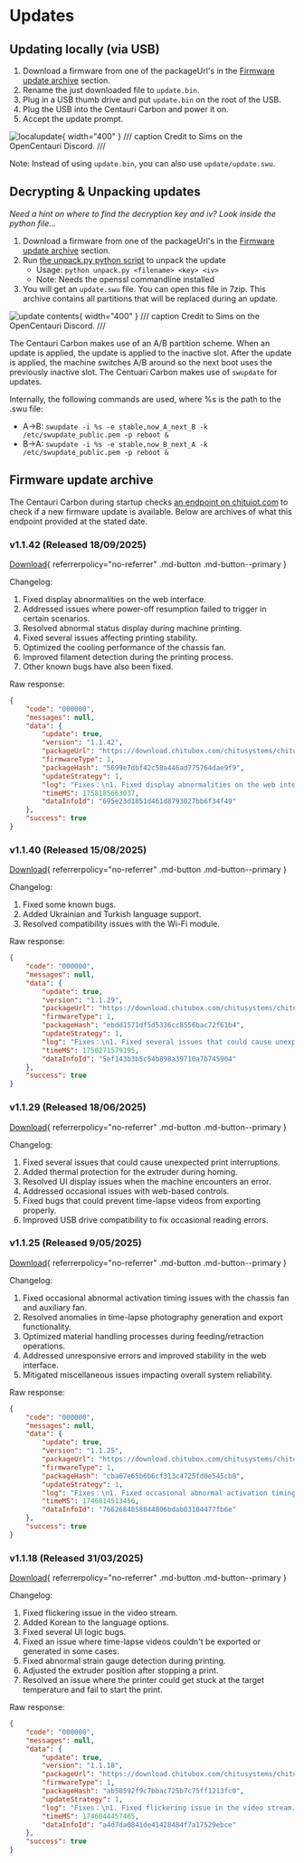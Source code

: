 # Updates

## Updating locally (via USB)

1. Download a firmware from one of the packageUrl's in the [Firmware update archive](#firmware-update-archive) section.
2. Rename the just downloaded file to `update.bin`.
3. Plug in a USB thumb drive and put `update.bin` on the root of the USB.
4. Plug the USB into the Centauri Carbon and power it on.
5. Accept the update prompt.

![localupdate](../assets/localupdate.jpg){ width="400" }
/// caption
Credit to Sims on the OpenCentauri Discord.
///

Note: Instead of using `update.bin`, you can also use `update/update.swu`.

## Decrypting & Unpacking updates
*Need a hint on where to find the decryption key and iv? Look inside the python file...*

1. Download a firmware from one of the packageUrl's in the [Firmware update archive](#firmware-update-archive) section.
2. Run [the unpack.py python script](../assets/unpack.py) to unpack the update
    - Usage: `python unpack.py <filename> <key> <iv>`
    - Note: Needs the openssl commandline installed
3. You will get an `update.swu` file. You can open this file in 7zip. This archive contains all partitions that will be replaced during an update.

![update contents](../assets/swu.png){ width="400" }
/// caption
Credit to Sims on the OpenCentauri Discord.
///

The Centauri Carbon makes use of an A/B partition scheme. When an update is applied, the update is applied to the inactive slot. After the update is applied, the machine switches A/B around so the next boot uses the previously inactive slot. The Centuari Carbon makes use of `swupdate` for updates.

Internally, the following commands are used, where %s is the path to the .swu file:

- A->B: `swupdate -i %s -e stable,now_A_next_B -k /etc/swupdate_public.pem -p reboot &`
- B->A: `swupdate -i %s -e stable,now_B_next_A -k /etc/swupdate_public.pem -p reboot &`

## Firmware update archive

The Centauri Carbon during startup checks [an endpoint on chituiot.com](https://mms.chituiot.com/mainboardVersionUpdate/getInfo.do7?machineType=ELEGOO%20Centauri%20Carbon&machineId=0&version=1.1.0&lan=en&firmwareType=1) to check if a new firmware update is available. Below are archives of what this endpoint provided at the stated date.

### v1.1.42 (Released 18/09/2025)

[Download](https://download.chitubox.com/chitusystems/chitusystems/public/printer/firmware/release/1/ca8e1d9a20974a5896f8f744e780a8a7/1/1.1.42/2025-09-18/5de8bf345f044452a815dcf91241ddc0.bin){  referrerpolicy="no-referrer" .md-button .md-button--primary }

Changelog:

1. Fixed display abnormalities on the web interface.
2. Addressed issues where power-off resumption failed to trigger in certain scenarios.
3. Resolved abnormal status display during machine printing.
4. Fixed several issues affecting printing stability.
5. Optimized the cooling performance of the chassis fan.
6. Improved filament detection during the printing process.
7. Other known bugs have also been fixed.

Raw response:
```json
{
    "code": "000000",
    "messages": null,
    "data": {
        "update": true,
        "version": "1.1.42",
        "packageUrl": "https://download.chitubox.com/chitusystems/chitusystems/public/printer/firmware/release/1/ca8e1d9a20974a5896f8f744e780a8a7/1/1.1.42/2025-09-18/5de8bf345f044452a815dcf91241ddc0.bin",
        "firmwareType": 1,
        "packageHash": "5699e7dbf42c58a446ad775764dae9f9",
        "updateStrategy": 1,
        "log": "Fixes：\n1. Fixed display abnormalities on the web interface.\n2. Addressed issues where power-off resumption failed to trigger in certain scenarios.\n3. Resolved abnormal status display during machine printing.\n4. Fixed several issues affecting printing stability.\n5. Optimized the cooling performance of the chassis fan.\n6. Improved filament detection during the printing process.\n7. Other known bugs have also been fixed.",
        "timeMS": 1758185663037,
        "dataInfoId": "695e23d1851d461d8793027bb6f34f49"
    },
    "success": true
}
```

### v1.1.40 (Released 15/08/2025)

[Download](https://s3.devminer.xyz/archive/ELEGOO_Centauri_Update_1.1.40.bin){  referrerpolicy="no-referrer" .md-button .md-button--primary }

Changelog:

1. Fixed some known bugs.
2. Added Ukrainian and Turkish language support.
3. Resolved compatibility issues with the Wi-Fi module.

Raw response:

```json
{
    "code": "000000",
    "messages": null,
    "data": {
        "update": true,
        "version": "1.1.29",
        "packageUrl": "https://download.chitubox.com/chitusystems/chitusystems/public/printer/firmware/release/1/ca8e1d9a20974a5896f8f744e780a8a7/1/1.1.29/2025-06-18/810e5a7e9518452c9172e11a7d04a683.bin",
        "firmwareType": 1,
        "packageHash": "ebdd1571df5d5336cc8556bac72f61b4",
        "updateStrategy": 1,
        "log": "Fixes：\n1. Fixed several issues that could cause unexpected print interruptions.\n2. Added thermal protection for the extruder during homing.\n3. Resolved UI display issues when the machine encounters an error.\n4. Addressed occasional issues with web-based controls.\n5. Fixed bugs that could prevent time-lapse videos from exporting properly.\n6. Improved USB drive compatibility to fix occasional reading errors.",
        "timeMS": 1750271579195,
        "dataInfoId": "5ef143b3b5c54b898a39710a7b745904"
    },
    "success": true
}
```

### v1.1.29 (Released 18/06/2025)

[Download](https://download.chitubox.com/chitusystems/chitusystems/public/printer/firmware/release/1/ca8e1d9a20974a5896f8f744e780a8a7/1/1.1.29/2025-06-18/810e5a7e9518452c9172e11a7d04a683.bin){  referrerpolicy="no-referrer" .md-button .md-button--primary }

Changelog:

1. Fixed several issues that could cause unexpected print interruptions.
2. Added thermal protection for the extruder during homing.
3. Resolved UI display issues when the machine encounters an error.
4. Addressed occasional issues with web-based controls.
5. Fixed bugs that could prevent time-lapse videos from exporting properly.
6. Improved USB drive compatibility to fix occasional reading errors.

### v1.1.25 (Released 9/05/2025)

[Download](https://download.chitubox.com/chitusystems/chitusystems/public/printer/firmware/release/1/ca8e1d9a20974a5896f8f744e780a8a7/1/1.1.25/2025-05-09/219b4c9e67de4a1d99c7680164911ab5.bin){  referrerpolicy="no-referrer" .md-button .md-button--primary }

Changelog:

1. Fixed occasional abnormal activation timing issues with the chassis fan and auxiliary fan.
2. Resolved anomalies in time-lapse photography generation and export functionality.
3. Optimized material handling processes during feeding/retraction operations.
4. Addressed unresponsive errors and improved stability in the web interface.
5. Mitigated miscellaneous issues impacting overall system reliability.

Raw response:

```json
{
    "code": "000000",
    "messages": null,
    "data": {
        "update": true,
        "version": "1.1.25",
        "packageUrl": "https://download.chitubox.com/chitusystems/chitusystems/public/printer/firmware/release/1/ca8e1d9a20974a5896f8f744e780a8a7/1/1.1.25/2025-05-09/219b4c9e67de4a1d99c7680164911ab5.bin",
        "firmwareType": 1,
        "packageHash": "cba67e65b6b6cf313c4725fd0e545cb8",
        "updateStrategy": 1,
        "log": "Fixes：\n1. Fixed occasional abnormal activation timing issues with the chassis fan and auxiliary fan.\n2. Resolved anomalies in time-lapse photography generation and export functionality.\n3. Optimized material handling processes during feeding/retraction operations.\n4. Addressed unresponsive errors and improved stability in the web interface.\n5. Mitigated miscellaneous issues impacting overall system reliability.",
        "timeMS": 1746814513456,
        "dataInfoId": "7662684858844806bdab03184477fb6e"
    },
    "success": true
}
```

### v1.1.18 (Released 31/03/2025)

[Download](https://download.chitubox.com/chitusystems/chitusystems/public/printer/firmware/release/1/ca8e1d9a20974a5896f8f744e780a8a7/1/1.1.18/2025-03-31/74406d43dc314af7a174dba70487ac2b.bin){  referrerpolicy="no-referrer" .md-button .md-button--primary }

Changelog:

1. Fixed flickering issue in the video stream.
2. Added Korean to the language options.
3. Fixed several UI logic bugs.
4. Fixed an issue where time-lapse videos couldn't be exported or generated in some cases.
5. Fixed abnormal strain gauge detection during printing.
6. Adjusted the extruder position after stopping a print.
7. Resolved an issue where the printer could get stuck at the target temperature and fail to start the print.

Raw response:

```json
{
    "code": "000000",
    "messages": null,
    "data": {
        "update": true,
        "version": "1.1.18",
        "packageUrl": "https://download.chitubox.com/chitusystems/chitusystems/public/printer/firmware/release/1/ca8e1d9a20974a5896f8f744e780a8a7/1/1.1.18/2025-03-31/74406d43dc314af7a174dba70487ac2b.bin",
        "firmwareType": 1,
        "packageHash": "ab50592f9c7bbac725b7c75ff1213fc0",
        "updateStrategy": 1,
        "log": "Fixes：\n1. Fixed flickering issue in the video stream.\n2. Added Korean to the language options.\n3. Fixed several UI logic bugs.\n4. Fixed an issue where time-lapse videos couldn't be exported or generated in some cases.\n5. Fixed abnormal strain gauge detection during printing.\n6. Adjusted the extruder position after stopping a print.\n7. Resolved an issue where the printer could get stuck at the target temperature and fail to start the print.",
        "timeMS": 1746044457465,
        "dataInfoId": "a4d7da0841de41428484f7a17529ebce"
    },
    "success": true
}
```